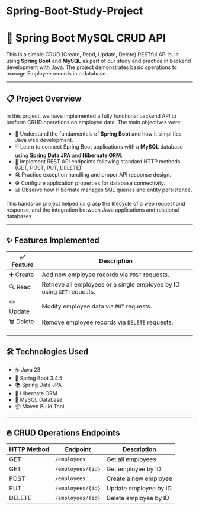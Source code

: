 # Spring-Boot-Study-Project

# 🚀 Spring Boot MySQL CRUD API

This is a simple CRUD (Create, Read, Update, Delete) RESTful API built using **Spring Boot** and **MySQL** as part of our study and practice in backend development with Java. The project demonstrates basic operations to manage Employee records in a database.

---

## 📋 Project Overview

In this project, we have implemented a fully functional backend API to perform CRUD operations on employee data. The main objectives were:

- 🎯 Understand the fundamentals of **Spring Boot** and how it simplifies Java web development.
- 🗄️ Learn to connect Spring Boot applications with a **MySQL** database using **Spring Data JPA** and **Hibernate ORM**.
- 🔧 Implement REST API endpoints following standard HTTP methods (GET, POST, PUT, DELETE).
- 🛠️ Practice exception handling and proper API response design.
- ⚙️ Configure application properties for database connectivity.
- 📊 Observe how Hibernate manages SQL queries and entity persistence.

This hands-on project helped us grasp the lifecycle of a web request and response, and the integration between Java applications and relational databases.

---

## ✨ Features Implemented

| ✅ Feature        | Description                          |
|------------------|------------------------------------|
| ➕ Create         | Add new employee records via `POST` requests.   |
| 🔍 Read           | Retrieve all employees or a single employee by ID using `GET` requests. |
| ✏️ Update         | Modify employee data via `PUT` requests.        |
| 🗑️ Delete         | Remove employee records via `DELETE` requests.  |

---

## 🛠️ Technologies Used

- ☕ Java 23
- 🌱 Spring Boot 3.4.5
- 📚 Spring Data JPA
- 🐘 Hibernate ORM
- 🐬 MySQL Database
- 📦 Maven Build Tool

---
## 🔥 CRUD Operations Endpoints


| HTTP Method | Endpoint          | Description           |
| ----------- | ----------------- | --------------------- |
| GET         | `/employees`      | Get all employees     |
| GET         | `/employees/{id}` | Get employee by ID    |
| POST        | `/employees`      | Create a new employee |
| PUT         | `/employees/{id}` | Update employee by ID |
| DELETE      | `/employees/{id}` | Delete employee by ID |


